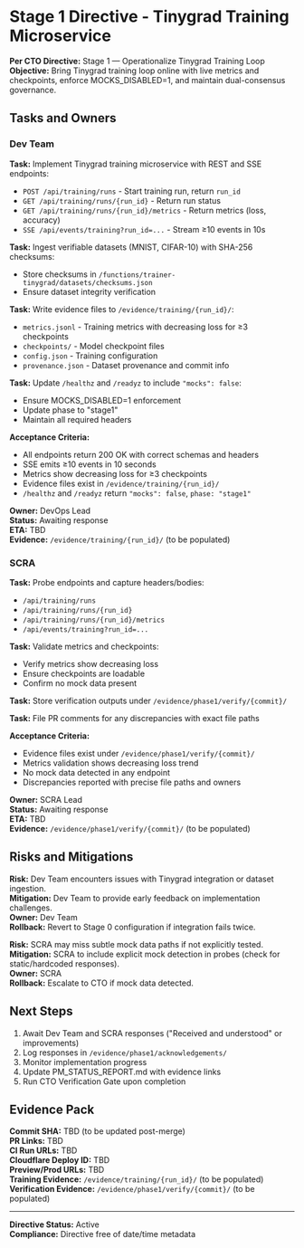 # Stage 1 Directive - Tinygrad Training Microservice

**Per CTO Directive:** Stage 1 — Operationalize Tinygrad Training Loop  
**Objective:** Bring Tinygrad training loop online with live metrics and checkpoints, enforce MOCKS_DISABLED=1, and maintain dual-consensus governance.

## Tasks and Owners

### Dev Team

**Task:** Implement Tinygrad training microservice with REST and SSE endpoints:
- `POST /api/training/runs` - Start training run, return `run_id`
- `GET /api/training/runs/{run_id}` - Return run status
- `GET /api/training/runs/{run_id}/metrics` - Return metrics (loss, accuracy)
- `SSE /api/events/training?run_id=...` - Stream ≥10 events in 10s

**Task:** Ingest verifiable datasets (MNIST, CIFAR-10) with SHA-256 checksums:
- Store checksums in `/functions/trainer-tinygrad/datasets/checksums.json`
- Ensure dataset integrity verification

**Task:** Write evidence files to `/evidence/training/{run_id}/`:
- `metrics.jsonl` - Training metrics with decreasing loss for ≥3 checkpoints
- `checkpoints/` - Model checkpoint files
- `config.json` - Training configuration
- `provenance.json` - Dataset provenance and commit info

**Task:** Update `/healthz` and `/readyz` to include `"mocks": false`:
- Ensure MOCKS_DISABLED=1 enforcement
- Update phase to "stage1"
- Maintain all required headers

**Acceptance Criteria:**
- All endpoints return 200 OK with correct schemas and headers
- SSE emits ≥10 events in 10 seconds
- Metrics show decreasing loss for ≥3 checkpoints
- Evidence files exist in `/evidence/training/{run_id}/`
- `/healthz` and `/readyz` return `"mocks": false`, `phase: "stage1"`

**Owner:** DevOps Lead  
**Status:** Awaiting response  
**ETA:** TBD  
**Evidence:** `/evidence/training/{run_id}/` (to be populated)

### SCRA

**Task:** Probe endpoints and capture headers/bodies:
- `/api/training/runs`
- `/api/training/runs/{run_id}`
- `/api/training/runs/{run_id}/metrics`
- `/api/events/training?run_id=...`

**Task:** Validate metrics and checkpoints:
- Verify metrics show decreasing loss
- Ensure checkpoints are loadable
- Confirm no mock data present

**Task:** Store verification outputs under `/evidence/phase1/verify/{commit}/`

**Task:** File PR comments for any discrepancies with exact file paths

**Acceptance Criteria:**
- Evidence files exist under `/evidence/phase1/verify/{commit}/`
- Metrics validation shows decreasing loss trend
- No mock data detected in any endpoint
- Discrepancies reported with precise file paths and owners

**Owner:** SCRA Lead  
**Status:** Awaiting response  
**ETA:** TBD  
**Evidence:** `/evidence/phase1/verify/{commit}/` (to be populated)

## Risks and Mitigations

**Risk:** Dev Team encounters issues with Tinygrad integration or dataset ingestion.  
**Mitigation:** Dev Team to provide early feedback on implementation challenges.  
**Owner:** Dev Team  
**Rollback:** Revert to Stage 0 configuration if integration fails twice.

**Risk:** SCRA may miss subtle mock data paths if not explicitly tested.  
**Mitigation:** SCRA to include explicit mock detection in probes (check for static/hardcoded responses).  
**Owner:** SCRA  
**Rollback:** Escalate to CTO if mock data detected.

## Next Steps

1. Await Dev Team and SCRA responses ("Received and understood" or improvements)
2. Log responses in `/evidence/phase1/acknowledgements/`
3. Monitor implementation progress
4. Update PM_STATUS_REPORT.md with evidence links
5. Run CTO Verification Gate upon completion

## Evidence Pack

**Commit SHA:** TBD (to be updated post-merge)  
**PR Links:** TBD  
**CI Run URLs:** TBD  
**Cloudflare Deploy ID:** TBD  
**Preview/Prod URLs:** TBD  
**Training Evidence:** `/evidence/training/{run_id}/` (to be populated)  
**Verification Evidence:** `/evidence/phase1/verify/{commit}/` (to be populated)

---

**Directive Status:** Active  
**Compliance:** Directive free of date/time metadata
